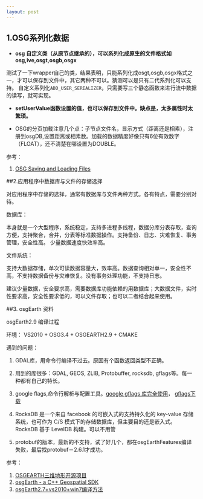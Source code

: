 ```yaml
---
layout: post
---
```


## 1.OSG系列化数据

+ **osg 自定义类（从原节点继承的），可以系列化成原生的文件格式如osg,ive,osgt,osgb,osgx**
> 
测试了一下wrapper自己的类，结果表明，只能系列化成osgt,osgb,osgx格式之一，才可以保存到文件中，其它两种不可以。猜测可以是只有二代系列化可以支持。
自定义系列化`ADD_USER_SERIALIZER`，只需要写三个静态函数来进行流中数据的读写，就可实现。

+ **setUserValue函数设置的值，也可以保存到文件中。缺点是，太多属性时太繁琐。**

+ OSG的分页加载注意几个点：子节点文件名，显示方式（距离还是相素），注册到osgDB,设置距离或相素数。加载的数据精度好像只有6位有效数字（FLOAT），还不清楚在哪设置为DOUBLE。


参考：

1. [OSG Saving and Loading Files](http://osg3.readthedocs.io/en/latest/ch10.html)

##2.应用程序中数据库与文件的存储选择

对应用程序中存储的选择，通常有数据库与文件两种方式。各有特点，需要分别对待。

数据库：
> 
本身就是一个大型程序，系统稳定，支持多进程多线程，数据分库分表存取，查询方便，支持聚合，合并，分表等标准数据操作。支持备份、日志、灾难恢复、事务管理，安全性高。
少量数据速度快效率高。

文件系统：
> 
支持大数据存储，单次可读数据容量大，效率高。数据查询相对单一，安全性不高，不支持数据备份与灾难恢复。没有事务处理功能，不支持日志。

建议少量数据，安全要求高，需要数据库功能依赖的用数据库；大数据文件，实时性要求高，安全性要求低的，可以文件存取；也可以二者结合起来使用。

##3. osgEarth 资料

osgEarth2.9 编译过程

环境： VS2010 + OSG3.4 + OSGEARTH2.9 + CMAKE

遇到的问题：

1. GDAL库，用命令行编译不过去。原因有个函数返回类型不正确。
2. 用到的库很多：GDAL, GEOS, ZLIB, Protobuffer, rocksdb, gflags等。每一种都有自己的特长。
3. google flags,命令行解析与配置工具。[google gflags 库完全使用](https://blog.csdn.net/jcjc918/article/details/50876613)， [gflags下载](http://gflags.github.io/gflags/#download)

4. RocksDB 是一个来自 facebook 的可嵌入式的支持持久化的 key-value 存储系统，也可作为 C/S 模式下的存储数据库，但主要目的还是嵌入式。RocksDB 基于 LevelDB 构建。可以不用管
5. protobuf的版本，最新的不支持，试了好几个，都在osgEarthFeatures编译失败，最后找protobuf－2.6.1才成功。



参考：

1. [OSGEARTH三维地形开源项目](https://www.cnblogs.com/rainbow70626/p/5575797.html)
2. [osgEarth - a C++ Geospatial SDK](http://docs.osgearth.org/en/latest/)
3. [osgEarth2.7+vs2010+win7编译方法](http://blog.csdn.net/sunxiaoju/article/details/50396838)



